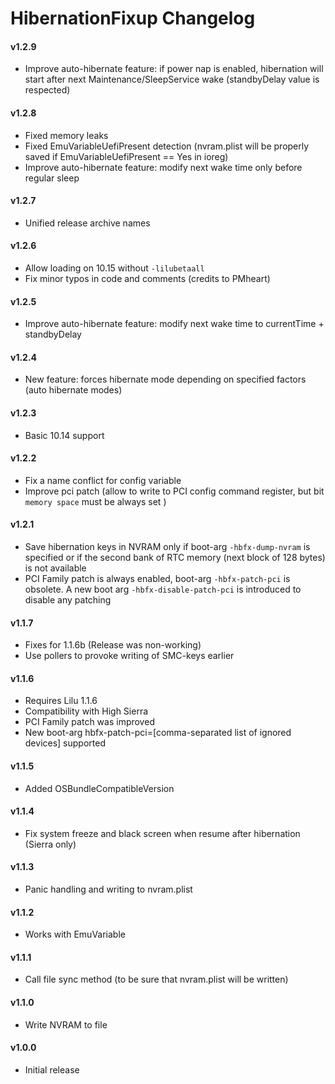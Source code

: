 HibernationFixup Changelog
============================
#### v1.2.9
- Improve auto-hibernate feature: if power nap is enabled, hibernation will start after next Maintenance/SleepService wake (standbyDelay value is respected)

#### v1.2.8
- Fixed memory leaks
- Fixed EmuVariableUefiPresent detection (nvram.plist will be properly saved if EmuVariableUefiPresent == Yes in ioreg)
- Improve auto-hibernate feature: modify next wake time only before regular sleep

#### v1.2.7
- Unified release archive names

#### v1.2.6
- Allow loading on 10.15 without `-lilubetaall`
- Fix minor typos in code and comments (credits to PMheart)

#### v1.2.5
- Improve auto-hibernate feature: modify next wake time to currentTime + standbyDelay

#### v1.2.4
- New feature:  forces hibernate mode depending on specified factors (auto hibernate modes)

#### v1.2.3
- Basic 10.14 support

#### v1.2.2
- Fix a name conflict for config variable
- Improve pci patch (allow to write to PCI config command register, but bit `memory space` must be always set )

#### v1.2.1
- Save hibernation keys in NVRAM only if boot-arg `-hbfx-dump-nvram` is specified or if the second bank of RTC memory (next block of 128 bytes) is not available
- PCI Family patch is always enabled, boot-arg `-hbfx-patch-pci` is obsolete. A new boot arg `-hbfx-disable-patch-pci` is introduced to disable any patching

#### v1.1.7
- Fixes for 1.1.6b (Release was non-working)
- Use pollers to provoke writing of SMC-keys earlier

#### v1.1.6
- Requires Lilu 1.1.6
- Compatibility with High Sierra
- PCI Family patch was improved
- New boot-arg hbfx-patch-pci=[comma-separated list of ignored devices] supported

#### v1.1.5
- Added OSBundleCompatibleVersion

#### v1.1.4
- Fix system freeze and black screen when resume after hibernation (Sierra only)

#### v1.1.3
- Panic handling and writing to nvram.plist

#### v1.1.2
- Works with EmuVariable

#### v1.1.1
- Call file sync method (to be sure that nvram.plist will be written)

#### v1.1.0
- Write NVRAM to file

#### v1.0.0
- Initial release
